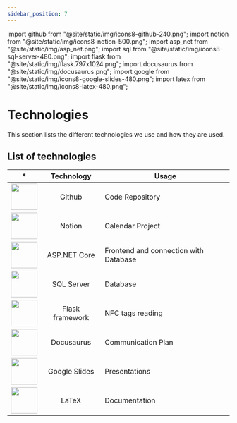```yaml
---
sidebar_position: 7
---
```


import github from "@site/static/img/icons8-github-240.png";
import notion from "@site/static/img/icons8-notion-500.png";
import asp_net from "@site/static/img/asp_net.png";
import sql from "@site/static/img/icons8-sql-server-480.png";
import flask from "@site/static/img/flask.797x1024.png";
import docusaurus from "@site/static/img/docusaurus.png";
import google from "@site/static/img/icons8-google-slides-480.png";
import latex from "@site/static/img/icons8-latex-480.png";


# Technologies

This section lists the different technologies we use and how they are used.

## List of technologies

| * | Technology | Usage |
|:-:| :-: | --- |
|<img src={github} width="60" height="60"/>| Github | Code Repository |
|<img src={notion} width="60" height="60"/>| Notion | Calendar Project |
|<img src={asp_net} width="60" height="60"/>| ASP.NET Core | Frontend and connection with Database |
|<img src={sql} width="60" height="60"/>| SQL Server | Database |
|<img src={flask} width="60" height="60"/>| Flask framework | NFC tags reading |
|<img src={docusaurus} width="60" height="60"/>| Docusaurus | Communication Plan |
|<img src={google} width="60" height="60"/>| Google Slides | Presentations |
|<img src={latex} width="60" height="60"/>| LaTeX | Documentation |